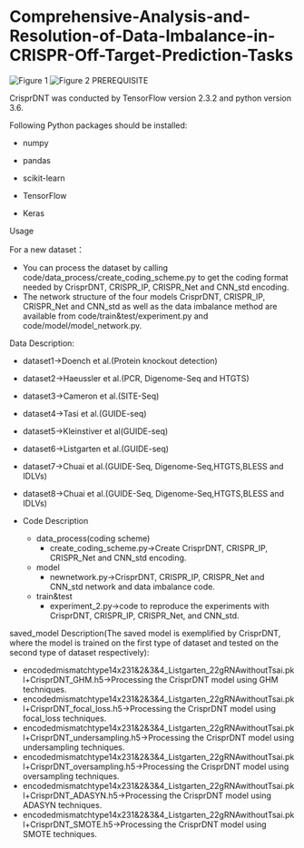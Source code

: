 # Comprehensive-Analysis-and-Resolution-of-Data-Imbalance-in-CRISPR-Off-Target-Prediction-Tasks
![Figure 1](https://github.com/gzrgzx/Comprehensive-Analysis-and-Resolution-of-Data-Imbalance-in-CRISPR-Off-Target-Prediction-Tasks/assets/48210803/9bdc4ab2-1957-443a-81d1-410f130e826a)
![Figure 2](https://github.com/gzrgzx/Comprehensive-Analysis-and-Resolution-of-Data-Imbalance-in-CRISPR-Off-Target-Prediction-Tasks/assets/48210803/fa0dd79b-4fcc-47d7-a03b-2915f8e9da50)
PREREQUISITE

CrisprDNT was conducted by TensorFlow version 2.3.2 and python version 3.6.

Following Python packages should be installed:

* numpy
- pandas
* scikit-learn
- TensorFlow
* Keras


Usage

For a new dataset：
* You can process the dataset by calling code/data_process/create_coding_scheme.py to get the coding format needed by CrisprDNT, CRISPR_IP, CRISPR_Net and CNN_std encoding.
* The network structure of the four models CrisprDNT, CRISPR_IP, CRISPR_Net and CNN_std as well as the data imbalance method are available from code/train&test/experiment.py and code/model/model_network.py.


Data Description:

* dataset1->Doench et al.(Protein knockout detection)
* dataset2->Haeussler et al.(PCR, Digenome-Seq and HTGTS)
* dataset3->Cameron et al.(SITE-Seq)
* dataset4->Tasi et al.(GUIDE-seq)
* dataset5->Kleinstiver et al(GUIDE-seq)
* dataset6->Listgarten et al.(GUIDE-seq)
* dataset7->Chuai et al.(GUIDE-Seq, Digenome-Seq,HTGTS,BLESS and IDLVs)
* dataset8->Chuai et al.(GUIDE-Seq, Digenome-Seq,HTGTS,BLESS and IDLVs)

* Code Description
    * data_process(coding scheme)
        * create_coding_scheme.py->Create CrisprDNT, CRISPR_IP, CRISPR_Net and CNN_std encoding.
    * model
        * newnetwork.py->CrisprDNT, CRISPR_IP, CRISPR_Net and CNN_std network and data imbalance code.
    * train&test
        * experiment_2.py->code to reproduce the experiments with CrisprDNT, CRISPR_IP, CRISPR_Net, and CNN_std.


saved_model Description(The saved model is exemplified by CrisprDNT, where the model is trained on the first type of dataset and tested on the second type of dataset respectively):
* encodedmismatchtype14x231&2&3&4_Listgarten_22gRNAwithoutTsai.pkl+CrisprDNT_GHM.h5->Processing the CrisprDNT model using GHM techniques.
* encodedmismatchtype14x231&2&3&4_Listgarten_22gRNAwithoutTsai.pkl+CrisprDNT_focal_loss.h5->Processing the CrisprDNT model using focal_loss techniques.
* encodedmismatchtype14x231&2&3&4_Listgarten_22gRNAwithoutTsai.pkl+CrisprDNT_undersampling.h5->Processing the CrisprDNT model using undersampling techniques.
* encodedmismatchtype14x231&2&3&4_Listgarten_22gRNAwithoutTsai.pkl+CrisprDNT_oversampling.h5->Processing the CrisprDNT model using oversampling techniques.
* encodedmismatchtype14x231&2&3&4_Listgarten_22gRNAwithoutTsai.pkl+CrisprDNT_ADASYN.h5->Processing the CrisprDNT model using ADASYN techniques.
* encodedmismatchtype14x231&2&3&4_Listgarten_22gRNAwithoutTsai.pkl+CrisprDNT_SMOTE.h5->Processing the CrisprDNT model using SMOTE techniques.
